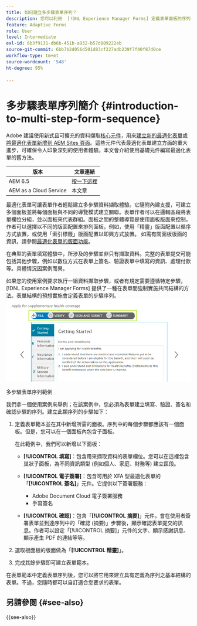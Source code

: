 ```yaml
---
title: 如何建立多步驟表單序列？
description: 您可以利用  [!DNL Experience Manager Forms] 定義表單面板的序列，以便使用者導覽和填寫最適化表單。
feature: Adaptive Forms
role: User
level: Intermediate
exl-id: 6b3f9131-db6b-451b-a932-b57d809222eb
source-git-commit: 6bb7b2d056d501d83cf227adb239f7f40f87d0ce
workflow-type: tm+mt
source-wordcount: '548'
ht-degree: 95%

---
```


# 多步驟表單序列簡介 {#introduction-to-multi-step-form-sequence}

<span class="preview">Adobe 建議使用新式且可擴充的資料擷取[核心元件](https://experienceleague.adobe.com/docs/experience-manager-core-components/using/adaptive-forms/introduction.html)，用來[建立新的最適化表單](/help/forms/creating-adaptive-form-core-components.md)或[將最適化表單新增到 AEM Sites 頁面](/help/forms/create-or-add-an-adaptive-form-to-aem-sites-page.md)。這些元件代表最適化表單建立方面的重大進步，可確保令人印象深刻的使用者體驗。本文會介紹使用基礎元件編寫最適化表單的舊方法。</span>

| 版本 | 文章連結 |
| -------- | ---------------------------- |
| AEM 6.5 | [按一下這裡](https://experienceleague.adobe.com/docs/experience-manager-65/forms/adaptive-forms-basic-authoring/introduction-form-sequence.html) |
| AEM as a Cloud Service  | 本文章 |

最適化表單可讓表單作者輕鬆建立多步驟資料擷取體驗。它隨附內建支援，可建立多個面板並將每個面板與不同的導覽模式建立關聯。表單作者可以在邏輯區段將表單欄位分組，並以面板來代表群組。面板之間的整體導覽是使用面板版面來控制。作者可以選擇以不同的版面配置來排列面板，例如，使用「精靈」版面配置以循序方式放置，或使用「索引標籤」版面配置以即興方式放置。 如需有關面板版面的資訊，請參閱[最適化表單的版面功能](layout-capabilities-adaptive-forms.md)。

在典型的表單填寫體驗中，所涉及的步驟並非只有擷取資料。完整的表單提交可能包括其他步驟，例如以數位方式在表單上簽名、驗證表單中填寫的資訊、處理付款等。具體情況因案例而異。

如果您的使用案例要求執行一組資料擷取步驟，或者有規定需要遵循特定步驟，[!DNL Experience Manager Forms] 提供了一種在表單間強制實施共同結構的方法。表單結構的預想實施會定義表單的步驟序列。![多步驟表單序列範例](assets/formpipeline.png)

多步驟表單序列範例

我們拿一個使用案例來舉例；在該案例中，您必須為表單建立填寫、驗證、簽名和確認步驟的序列。建立此類序列的步驟如下：

1. 定義表單範本並在其中新增所需的面板。序列中的每個步驟都應該有一個面板。但是，您可以在一個面板內包含子面板。

   在此範例中，我們可以新增以下面板：

   * **[!UICONTROL 填寫]**：包含用來擷取資料的表單欄位。您可以在這裡包含巢狀子面板，為不同資訊類型 (例如個人、家庭、財務等) 建立區段。

   <!--* **[!UICONTROL Verify]**: It contains the **[!UICONTROL Verify]** component that can be used in an XFA-based Adaptive Form. It displays the information captured in the Fill panel in read-only mode for verification.-->


   * **[!UICONTROL 電子簽署]**：包含可用於 XFA 型最適化表單的「**[!UICONTROL 簽名]**」元件。它提供以下簽署服務：

      * Adobe Document Cloud 電子簽署服務
      * 手寫簽名

   * **[!UICONTROL 確認]**：包含「**[!UICONTROL 摘要]**」元件，會在使用者簽署表單並到達序列中的「確認 (摘要)」步驟後，顯示確認表單提交的訊息。作者可以設定「[!UICONTROL 摘要]」元件的文字、顯示感謝訊息、顯示產生 PDF 的連結等等。

1. 選取根面板的版面做為「**[!UICONTROL 精靈]**」。
1. 完成其餘步驟即可建立表單範本。<!-- For more information, see [Creating a custom Adaptive Form template](custom-adaptive-forms-templates.md). -->

在表單範本中定義表單序列後，您可以將它用來建立具有定義為序列之基本結構的表單。不過，您隨時都可以自訂適合您要求的表單。


## 另請參閱 {#see-also}

{{see-also}}